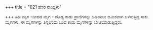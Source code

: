 +++
title = "021 ಹೆಸರ ನಾಯ್ಗಳು"

+++
ಹಿಡಿ ಮೃಗ -ದೀಹದ ಮೃಗ - ದೊಡ್ಡ ಕಾಡು ಪ್ರಾಣಿಗಳನ್ನು ಹಿಡಿಯಲು ಆಮಿಶವಾಗಿ ಬಳಸುತ್ತಿದ್ದ ಸಾಕು ಮೃಗಗಳು. ಈ ಮೃಗಗಳನ್ನು ತಿನ್ನಲೆಂದು ಬಂದ ಕಾಡು ಮೃಗಗಳನ್ನು ಬೇಟೆಯಾಡುತ್ತಿದ್ದರು.
